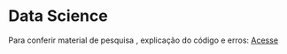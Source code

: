# Data Science
Para conferir material de pesquisa , explicação do código e erros:
<a href="https://docs.google.com/document/d/1crO9mTmni4uN_FiqWMxa_ZUTM4ijt4ucf0dS2xl0CZM/edit?usp=sharing">Acesse</a>

 
